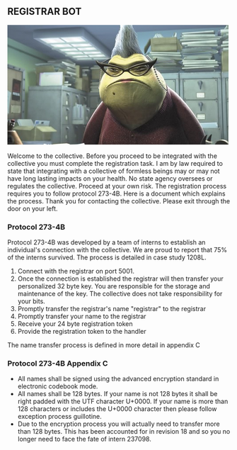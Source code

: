 ## REGISTRAR BOT
![Photo of a DMV worke- I mean registrar bot](/images/registrar.jpg)

Welcome to the collective.  Before you proceed to be integrated with the collective you must complete the registration task.  I am by law required to state that integrating with a collective of formless beings may or may not have long lasting impacts on your health.  No state agency oversees or regulates the collective.  Proceed at your own risk.  The registration process requires you to follow protocol 273-4B.  Here is a document which explains the process.  Thank you for contacting the collective.  Please exit through the door on your left.

### Protocol 273-4B

Protocol 273-4B was developed by a team of interns to establish an individual's connection with the collective.  We are proud to report that 75% of the interns survived.  The process is detailed in case study 1208L.  

 1) Connect with the registrar on port 5001.
 2) Once the connection is established the registrar will then transfer your personalized 32 byte key.  You are responsible for the storage and maintenance of the key.  The collective does not take responsibility for your bits.
 3) Promptly transfer the registrar's name "registrar" to the registrar
 4) Promptly transfer your name to the registrar
 5) Receive your 24 byte registration token
 6) Provide the registration token to the handler

 The name transfer process is defined in more detail in appendix C

 ### Protocol 273-4B Appendix C

  * All names shall be signed using the advanced encryption standard in electronic codebook mode.
  * All names shall be 128 bytes.  If your name is not 128 bytes it shall be right padded with the UTF character U+0000.  If your name is more than 128 characters or includes the U+0000 character then please follow exception process guillotine.
  * Due to the encryption process you will actually need to transfer more than 128 bytes.  This has been accounted for in revision 18 and so you no longer need to face the fate of intern 237098.
